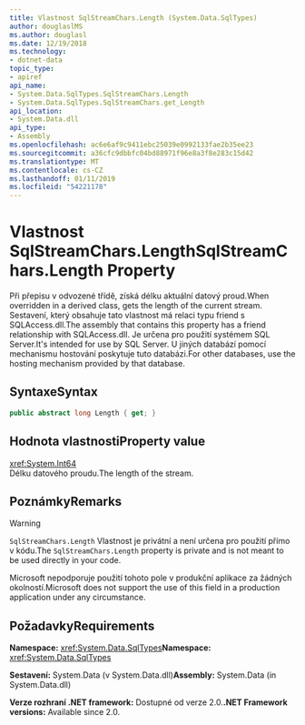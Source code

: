 ```yaml
---
title: Vlastnost SqlStreamChars.Length (System.Data.SqlTypes)
author: douglaslMS
ms.author: douglasl
ms.date: 12/19/2018
ms.technology:
- dotnet-data
topic_type:
- apiref
api_name:
- System.Data.SqlTypes.SqlStreamChars.Length
- System.Data.SqlTypes.SqlStreamChars.get_Length
api_location:
- System.Data.dll
api_type:
- Assembly
ms.openlocfilehash: ac6e6af9c9411ebc25039e0992133fae2b35ee23
ms.sourcegitcommit: a36cfc9dbbfc04bd88971f96e8a3f8e283c15d42
ms.translationtype: MT
ms.contentlocale: cs-CZ
ms.lasthandoff: 01/11/2019
ms.locfileid: "54221178"
---
```

# <a name="sqlstreamcharslength-property"></a><span data-ttu-id="e662d-102">Vlastnost SqlStreamChars.Length</span><span class="sxs-lookup"><span data-stu-id="e662d-102">SqlStreamChars.Length Property</span></span>

<span data-ttu-id="e662d-103">Při přepisu v odvozené třídě, získá délku aktuální datový proud.</span><span class="sxs-lookup"><span data-stu-id="e662d-103">When overridden in a derived class, gets the length of the current stream.</span></span> <span data-ttu-id="e662d-104">Sestavení, který obsahuje tato vlastnost má relaci typu friend s SQLAccess.dll.</span><span class="sxs-lookup"><span data-stu-id="e662d-104">The assembly that contains this property has a friend relationship with SQLAccess.dll.</span></span> <span data-ttu-id="e662d-105">Je určena pro použití systémem SQL Server.</span><span class="sxs-lookup"><span data-stu-id="e662d-105">It's intended for use by SQL Server.</span></span> <span data-ttu-id="e662d-106">U jiných databází pomocí mechanismu hostování poskytuje tuto databázi.</span><span class="sxs-lookup"><span data-stu-id="e662d-106">For other databases, use the hosting mechanism provided by that database.</span></span>

## <a name="syntax"></a><span data-ttu-id="e662d-107">Syntaxe</span><span class="sxs-lookup"><span data-stu-id="e662d-107">Syntax</span></span>

```csharp
public abstract long Length { get; }
```

## <a name="property-value"></a><span data-ttu-id="e662d-108">Hodnota vlastnosti</span><span class="sxs-lookup"><span data-stu-id="e662d-108">Property value</span></span>

<xref:System.Int64>\
<span data-ttu-id="e662d-109">Délku datového proudu.</span><span class="sxs-lookup"><span data-stu-id="e662d-109">The length of the stream.</span></span>

## <a name="remarks"></a><span data-ttu-id="e662d-110">Poznámky</span><span class="sxs-lookup"><span data-stu-id="e662d-110">Remarks</span></span>

> [!WARNING]
> <span data-ttu-id="e662d-111">`SqlStreamChars.Length` Vlastnost je privátní a není určena pro použití přímo v kódu.</span><span class="sxs-lookup"><span data-stu-id="e662d-111">The `SqlStreamChars.Length` property is private and is not meant to be used directly in your code.</span></span>
>
> <span data-ttu-id="e662d-112">Microsoft nepodporuje použití tohoto pole v produkční aplikace za žádných okolností.</span><span class="sxs-lookup"><span data-stu-id="e662d-112">Microsoft does not support the use of this field in a production application under any circumstance.</span></span>

## <a name="requirements"></a><span data-ttu-id="e662d-113">Požadavky</span><span class="sxs-lookup"><span data-stu-id="e662d-113">Requirements</span></span>

<span data-ttu-id="e662d-114">**Namespace:** <xref:System.Data.SqlTypes></span><span class="sxs-lookup"><span data-stu-id="e662d-114">**Namespace:** <xref:System.Data.SqlTypes></span></span>

<span data-ttu-id="e662d-115">**Sestavení:** System.Data (v System.Data.dll)</span><span class="sxs-lookup"><span data-stu-id="e662d-115">**Assembly:** System.Data (in System.Data.dll)</span></span>

<span data-ttu-id="e662d-116">**Verze rozhraní .NET framework:** Dostupné od verze 2.0.</span><span class="sxs-lookup"><span data-stu-id="e662d-116">**.NET Framework versions:** Available since 2.0.</span></span>